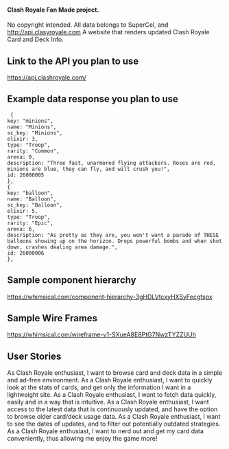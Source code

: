 #### Clash Royale Fan Made project.

No copyright intended. All data belongs to SuperCel, and http://api.clasyroyale.com
A website that renders updated Clash Royale Card and Deck Info.

## Link to the API you plan to use

https://api.clashroyale.com/

## Example data response you plan to use

```
 {
key: "minions",
name: "Minions",
sc_key: "Minions",
elixir: 3,
type: "Troop",
rarity: "Common",
arena: 0,
description: "Three fast, unarmored flying attackers. Roses are red, minions are blue, they can fly, and will crush you!",
id: 26000005
},
{
key: "balloon",
name: "Balloon",
sc_key: "Balloon",
elixir: 5,
type: "Troop",
rarity: "Epic",
arena: 6,
description: "As pretty as they are, you won't want a parade of THESE balloons showing up on the horizon. Drops powerful bombs and when shot down, crashes dealing area damage.",
id: 26000006
},

```

## Sample component hierarchy

https://whimsical.com/component-hierarchy-3gHDLVtcxyHXSyFecgtspx

## Sample Wire Frames

https://whimsical.com/wireframe-v1-SXueA8E8PtG7NwzTYZZUUh

## User Stories

As Clash Royale enthusiast, I want to browse card and deck data in a simple and ad-free environment.
As a Clash Royale enthusiast, I want to quickly look at the stats of cards, and get only the information I want in a lightweight site.
As a Clash Royale enthusiast, I want to fetch data quickly, easily and in a way that is intuitive.
As a Clash Royale enthusiast, I want access to the latest data that is continuously updated, and have the option to browse older card/deck usage data.
As a Clash Royale enthusiast, I want to see the dates of updates, and to filter out potentially outdated strategies.
As a Clash Royale enthusiast, I want to nerd out and get my card data conveniently, thus allowing me enjoy the game more!
